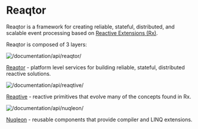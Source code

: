 # Reaqtor

Reaqtor is a framework for creating reliable, stateful, distributed, and scalable event processing based on [Reactive Extensions (Rx)](https://github.com/dotnet/reactive).

Reaqtor is composed of 3 layers:

![/documentation/api/reaqtor/](https://reaqtive.net/documentation/api/images/documentation/home-logo/reaqtor.svg)

[Reaqtor](/documentation/api/reaqtor/) - platform level services for building reliable, stateful, distributed reactive solutions.

![/documentation/api/reaqtive/](https://reaqtive.net/documentation/api/images/documentation/home-logo/reaqtive.svg)

[Reaqtive](/documentation/api/reaqtive/) - reactive primitives that evolve many of the concepts found in Rx.

![/documentation/api/nuqleon/](https://reaqtive.net/documentation/api/images/documentation/home-logo/nuqleon.svg)

[Nuqleon](/documentation/api/nuqleon) - reusable components that provide compiler and LINQ extensions.